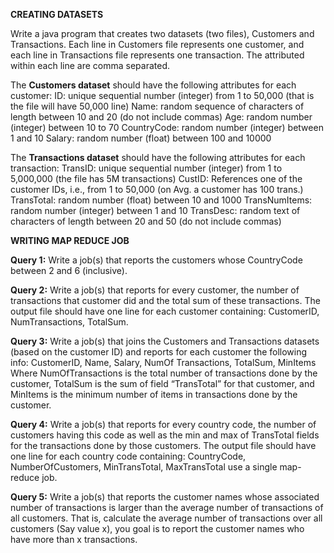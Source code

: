 **CREATING DATASETS**

Write a java program that creates two datasets (two files), Customers and Transactions. Each line in Customers file represents one customer, and each line in Transactions file represents one transaction. The attributed within each line are comma separated.

The **Customers dataset** should have the following attributes for each customer:
ID: unique sequential number (integer) from 1 to 50,000 (that is the file will have 50,000 line)
Name: random sequence of characters of length between 10 and 20 (do not include commas)
Age: random number (integer) between 10 to 70
CountryCode: random number (integer) between 1 and 10
Salary: random number (float) between 100 and 10000

The **Transactions dataset** should have the following attributes for each transaction:
TransID: unique sequential number (integer) from 1 to 5,000,000 (the file has 5M transactions)
CustID: References one of the customer IDs, i.e., from 1 to 50,000 (on Avg. a customer has 100 trans.)
TransTotal: random number (float) between 10 and 1000
TransNumItems: random number (integer) between 1 and 10
TransDesc: random text of characters of length between 20 and 50 (do not include commas)

**WRITING MAP REDUCE JOB**

**Query 1:** Write a job(s) that reports the customers whose CountryCode between 2 and 6 (inclusive).

**Query 2:** Write a job(s) that reports for every customer, the number of transactions that customer did and the total sum of these transactions. The output file should have one line for each customer containing: CustomerID, NumTransactions, TotalSum. 

**Query 3:** Write a job(s) that joins the Customers and Transactions datasets (based on the customer ID) and reports for each customer the following info: CustomerID, Name, Salary, NumOf Transactions, TotalSum, MinItems Where NumOfTransactions is the total number of transactions done by the customer, TotalSum is the sum of field “TransTotal” for that customer, and MinItems is the minimum number of items in transactions done by the customer.

**Query 4:** Write a job(s) that reports for every country code, the number of customers having this code as well as the min and max of TransTotal fields for the transactions done by those customers. The output file should have one line for each country code containing: CountryCode, NumberOfCustomers, MinTransTotal, MaxTransTotal use a single map-reduce job.

**Query 5:** Write a job(s) that reports the customer names whose associated number of transactions is larger than the average number of transactions of all customers. That is, calculate the average number of transactions over all customers (Say value x), you goal is to report the customer names who have more than x transactions.
